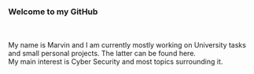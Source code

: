 ### Welcome to my GitHub
</br>
</br>
My name is Marvin and I am currently mostly working on University tasks and small personal projects. The latter can be found here.
</br>
My main interest is Cyber Security and most topics surrounding it. </br>

 <script src="https://tryhackme.com/badge/214385"></script>

<!--
**MSinnwell/MSinnwell** is a ✨ _special_ ✨ repository because its `README.md` (this file) appears on your GitHub profile.

Here are some ideas to get you started:

- 🔭 I’m currently working on ...
- 🌱 I’m currently learning ...
- 👯 I’m looking to collaborate on ...
- 🤔 I’m looking for help with ...
- 💬 Ask me about ...
- 📫 How to reach me: ...
- 😄 Pronouns: ...
- ⚡ Fun fact: ...
-->
